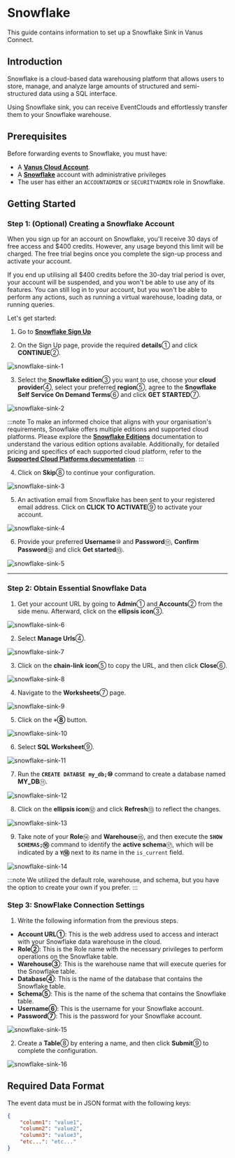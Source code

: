 # Snowflake

This guide contains information to set up a Snowflake Sink in Vanus Connect.

## Introduction

Snowflake is a cloud-based data warehousing platform that allows users to store, manage, and analyze large amounts of structured and semi-structured data using a SQL interface.

Using Snowflake sink, you can receive EventClouds and effortlessly transfer them to your Snowflake warehouse.

## Prerequisites

Before forwarding events to Snowflake, you must have:

- A [**Vanus Cloud Account**](https://cloud.vanus.ai).
- A [**Snowflake**](https://www.snowflake.com/) account with administrative privileges
- The user has either an `ACCOUNTADMIN` or `SECURITYADMIN` role in Snowflake.

## Getting Started

### Step 1: (Optional) Creating a Snowflake Account

When you sign up for an account on Snowflake, you'll receive 30 days of free access and $400 credits. However, any usage beyond this limit will be charged. The free trial begins once you complete the sign-up process and activate your account.

If you end up utilising all $400 credits before the 30-day trial period is over, your account will be suspended, and you won't be able to use any of its features. You can still log in to your account, but you won't be able to perform any actions, such as running a virtual warehouse, loading data, or running queries.

Let's get started:

1. Go to [**Snowflake Sign Up**](https://signup.snowflake.com/)

2. On the Sign Up page, provide the required **details**① and click **CONTINUE**②.

![snowflake-sink-1](images/snowflake-sink-1.webp)

3. Select the **Snowflake edition**③ you want to use, choose your **cloud provider**④, select your preferred **region**⑤, agree to the **Snowflake Self Service On Demand Terms**⑥ and click **GET STARTED**⑦.

![snowflake-sink-2](images/snowflake-sink-2.webp)

:::note
To make an informed choice that aligns with your organisation's requirements, Snowflake offers multiple editions and supported cloud platforms. Please explore the [**Snowflake Editions**](https://docs.snowflake.com/en/user-guide/intro-editions.html) documentation to understand the various edition options available. Additionally, for detailed pricing and specifics of each supported cloud platform, refer to the [**Supported Cloud Platforms documentation**](https://docs.snowflake.com/en/user-guide/intro-cloud-platforms.html).
:::

4. Click on **Skip**⑧ to continue your configuration.

![snowflake-sink-3](images/snowflake-sink-3.webp)

5. An activation email from Snowflake has been sent to your registered email address. Click on **CLICK TO ACTIVATE**⑨ to activate your account.

![snowflake-sink-4](images/snowflake-sink-4.webp)

6. Provide your preferred **Username**⑩ and **Password**⑪, **Confirm Password**⑫ and click **Get started**⑬.

![snowflake-sink-5](images/snowflake-sink-5.webp)

---

### Step 2: Obtain Essential Snowflake Data

1. Get your account URL by going to **Admin**① and **Accounts**② from the side menu. Afterward, click on the **ellipsis icon**③.

![snowflake-sink-6](images/snowflake-sink-6.webp)

2. Select **Manage Urls**④.

![snowflake-sink-7](images/snowflake-sink-7.webp)

3. Click on the **chain-link icon**⑤ to copy the URL, and then click **Close**⑥.

![snowflake-sink-8](images/snowflake-sink-8.webp)

4. Navigate to the **Worksheets**⑦ page.

![snowflake-sink-9](images/snowflake-sink-9.webp)

5. Click on the **`+`⑧** button.

![snowflake-sink-10](images/snowflake-sink-10.webp)

6. Select **SQL Worksheet**⑨.

![snowflake-sink-11](images/snowflake-sink-11.webp)

7. Run the **`CREATE DATABSE my_db;`⑩** command to create a database named **MY_DB**⑪.

![snowflake-sink-12](images/snowflake-sink-12.webp)

8. Click on the **ellipsis icon**⑫ and click **Refresh**⑬ to reflect the changes.

![snowflake-sink-13](images/snowflake-sink-13.webp)

9. Take note of your **Role**⑭ and **Warehouse**⑮, and then execute the **`SHOW SCHEMAS;`⑯** command to identify the **active schema**⑰, which will be indicated by a **`Y`⑱** next to its name in the `is_current` field.

![snowflake-sink-14](images/snowflake-sink-14.webp)

:::note
We utilized the default role, warehouse, and schema, but you have the option to create your own if you prefer.
:::

### Step 3: SnowFlake Connection Settings

1. Write the following information from the previous steps.

- **Account URL①**: This is the web address used to access and interact with your Snowflake data warehouse in the cloud.
- **Role②**: This is the Role name with the necessary privileges to perform operations on the Snowflake table.
- **Warehouse③**: This is the warehouse name that will execute queries for the Snowflake table.
- **Database④**: This is the name of the database that contains the Snowflake table.
- **Schema⑤**: This is the name of the schema that contains the Snowflake table.
- **Username⑥**: This is the username for your Snowflake account.
- **Password⑦**: This is the password for your Snowflake account.

![snowflake-sink-15](images/snowflake-sink-15.webp)

2. Create a **Table**⑧ by entering a name, and then click **Submit**⑨ to complete the configuration.

![snowflake-sink-16](images/snowflake-sink-16.webp)

## Required Data Format

The event data must be in JSON format with the following keys:

```json
{
    "column1": "value1",
    "column2": "value2",
    "column3": "value3",
    "etc...": "etc..."
}